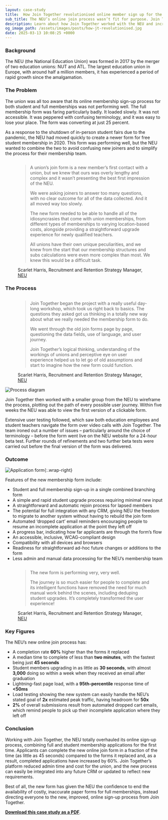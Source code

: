 ```yaml
---
layout: case-study
title:  How Join Together revolutionised online member sign up for the NEU
sub_title: The NEU’s online join process wasn’t fit for purpose. Join Together took the union back to first principles to redesign it from the ground up.
description: Learn about how Join Together worked with the NEU and increased their online join completion rates by 60%.
og_image_path: /assets/images/posts/how-jt-revolutionised.jpg
date: 2025-03-13 10:08:25 +0000
---
```


### Background

The NEU (the National Education Union) was formed in 2017 by the merger of two education unions: NUT and ATL.
The largest education union in Europe, with around half a million members, it has experienced a period of rapid
growth since the amalgamation.

### The Problem

The union was all too aware that its online membership sign-up process for both
student and full memberships was not performing well. The full membership
form was faring particularly badly. It loaded slowly. It was not accessible. It was
peppered with confusing terminology, and it was easy to lose your place. The
form was converting at just 25 percent.

As a response to the shutdown of in-person student fairs due to the pandemic,
the NEU had moved quickly to create a newer form for free student
membership in 2020. This form was performing well, but the NEU wanted to
combine the two to avoid confusing new joiners and to simplify the process
for their membership team.

<figure class="quote neu">
  <img class="avatar" src="/assets/images/people/scarlet-harris.jpg" alt="">

  <blockquote>
    <p>
      A union’s join form is a new member’s first contact with a union, but we knew that ours was overly lengthy and complex
      and it wasn’t presenting the best first impression of the NEU.
    </p>
    <p>
      We were asking joiners to answer too many questions, with
      no clear outcome for all of the data collected. And it all moved way too slowly.
    </p>
    <p>
      The new form needed to be able to handle all of the idiosyncrasies that come with union memberships, from
      different types of memberships to varying location-based costs, alongside providing a straightforward upgrade
      experience for newly qualified teachers.</p>
    <p>
      All unions have their own unique peculiarities, and we knew from the start that our membership structures and
      subs calculations were even more complex than most. We knew this would be a difficult task.
    </p>
  </blockquote>

  <figcaption>Scarlet Harris, Recruitment and Retention Strategy Manager, <a href="https://neu.org.uk">NEU</a></figcaption>
</figure>

### The Process

<figure class="quote neu">
  <img class="avatar" src="/assets/images/people/scarlet-harris.jpg" alt="">

  <blockquote>
    <p>
      Join Together began the project with a really useful day-long workshop, which took us right back to basics. The
      questions they asked got us thinking in a totally new way about what we really needed the membership form to do.
    </p>
    <p>
      We went through the old join forms page by page, questioning the data fields, use of language, and user journey.
    </p>
    <p>
      Join Together’s logical thinking, understanding of the workings of unions and perceptive eye on user experience
      helped us to let go of old assumptions and start to imagine how the new form could function.
    </p>
  </blockquote>
  <figcaption>Scarlet Harris, Recruitment and Retention Strategy Manager, <a href="https://neu.org.uk">NEU</a></figcaption>
</figure>

![Process diagram](/assets/images/process-narrow.svg)

Join Together then worked with a smaller group from the NEU to wireframe the process, plotting out the path of every
possible user journey. Within five weeks the NEU was able to view the first version of a clickable form.

Extensive user testing followed, which saw both education employees and student teachers navigate the form over video
calls with Join Together. The team ironed out a number of issues – particularly around the choice of terminology –
before the form went live on the NEU website for a 24-hour beta test. Further rounds of refinements and two further beta
tests were carried out before the final version of the form was delivered.

### Outcome

![Application form](/assets/images/neu-apply-iphone.png){:.wrap-right}

Features of the new membership form include:

- Student and full membership sign-up in a single combined branching form
- A simple and rapid student upgrade process requiring minimal new input
- A straightforward and automatic rejoin process for lapsed members
- The potential for full integration with any CRM, giving NEU the freedom to migrate to another system without having
  to rebuild the join form
- Automated ‘dropped cart’ email reminders encouraging people to resume an incomplete application at the point they
  left off
- A progress bar, indicating how far applicants are through the form’s flow
- An accessible, inclusive, WCAG-compliant design
- Compatibility with all devices and browsers
- Readiness for straightforward ad-hoc future changes or additions to the form
- Less admin and manual data processing for the NEU’s membership team

<figure class="quote neu">
  <img class="avatar" src="/assets/images/people/scarlet-harris.jpg" alt="">

  <blockquote>
    <p> The new form is performing very, very well.</p>
    <p>
      The journey is so much easier for people to complete and its intelligent functions have removed the need for much manual
      work behind the scenes, including deduping student upgrades. It’s completely transformed the user experience!
    </p>
  </blockquote>
  <figcaption>Scarlet Harris, Recruitment and Retention Strategy Manager, <a href="https://neu.org.uk">NEU</a></figcaption>
</figure>

### Key Figures

The NEU’s new online join process has:

- A completion rate **60%** higher than the forms it replaced
- A median time to complete of less than **two minutes**, with the fastest being just **45 seconds**
- Student members upgrading in as little as **30 seconds**, with almost **3,000** doing so within a week when they received
  an email after graduation
- Lightning-fast page load, with a **95th-percentile** response time of **<50ms**
- Load testing showing the new system can easily handle the NEU’s stated goal
  of **2x** estimated peak traffic, having headroom for **50x**
- **2%** of overall submissions result from automated dropped cart emails, which
  remind people to pick up their incomplete application where they left off

### Conclusion

Working with Join Together, the NEU totally overhauled its online sign-up process, combining full and student membership
applications for the first time. Applicants can complete the new online join form in a fraction of the time (as little
as 45 seconds) compared to the forms it replaced and, as a result, completed applications have increased by 60%.
Join Together’s platform reduced admin time and cost for the union, and the new process can easily be integrated into
any future CRM or updated to reflect new requirements.

Best of all, the new form has given the NEU the confidence to end the availability of costly, inaccurate paper forms
for full memberships, instead directing everyone to the new, improved, online sign-up process from Join Together.

**[Download this case study as a PDF](/assets/pdfs/Join-Together-NEU-case-study.pdf)**.
